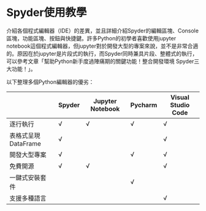 # Spyder使用教學

介紹各個程式編輯器（IDE）的差異，並且詳細介紹Spyder的編輯區塊、Console區塊，功能區塊、按鈕與快捷鍵。許多Python的初學者喜歡使用jupyter notebook這個程式編輯器，但jupyter對於開發大型的專案來說，並不是非常合適的。原因在於jupyter是片段式的執行，而Spyder同時兼具片段、整體式的執行，可以參考文章「幫助Python新手度過陣痛期的關鍵功能！整合開發環境 Spyder三大功能！」。

以下整理多個Python編輯器的優劣：

|    | Spyder  | Jupyter Notebook  | Pycharm  | Visual Studio Code  |
|  ----  | ----  | ----  | ----  | ----  |
| 逐行執行  | √ | √  |  √ | √  |
| 表格式呈現DataFrame  |  √ |   |   |  √ |
| 開發大型專案  | √  |   |  √ | √  |
| 免費開源  | √  |√   |   |   √|
| 一鍵式安裝套件  |   |   |  √ |   |
| 支援多種語言  |   |   |   |  √ |